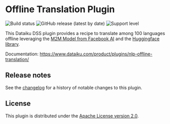 # Offline Translation Plugin

![Build status](https://github.com/dataiku/dss-plugin-nlp-offline-translation/actions/workflows/auto-make.yml/badge.svg) ![GitHub release (latest by date)](https://img.shields.io/github/v/release/dataiku/dss-plugin-nlp-offline-translation?logo=github) ![Support level](https://img.shields.io/badge/support-Unsupported-orange)

This Dataiku DSS plugin provides a recipe to translate among 100 languages offline leveraging the [M2M Model from Facebook AI](https://ai.facebook.com/blog/introducing-many-to-many-multilingual-machine-translation/) and the [Huggingface library](https://huggingface.co/facebook/m2m100_418M).

Documentation: https://www.dataiku.com/product/plugins/nlp-offline-translation/

## Release notes

See the [changelog](CHANGELOG.md) for a history of notable changes to this plugin.

## License

This plugin is distributed under the [Apache License version 2.0](LICENSE).
